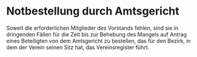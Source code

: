 # Notbestellung durch Amtsgericht

Soweit die erforderlichen Mitglieder des Vorstands fehlen, sind sie in dringenden Fällen für die Zeit bis zur Behebung des Mangels auf Antrag eines Beteiligten von dem Amtsgericht zu bestellen, das für den Bezirk, in dem der Verein seinen Sitz hat, das Vereinsregister führt.